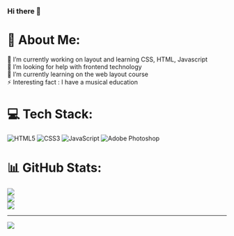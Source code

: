 ### Hi there 👋
# 💫 About Me:
🔭 I’m currently working on layout and learning CSS, HTML, Javascript<br>🤝 I’m looking for help with frontend technology<br>🌱 I’m currently learning on the web layout course<br>⚡ Interesting fact : I have a musical education


# 💻 Tech Stack:
![HTML5](https://img.shields.io/badge/html5-%23E34F26.svg?style=for-the-badge&logo=html5&logoColor=white) ![CSS3](https://img.shields.io/badge/css3-%231572B6.svg?style=for-the-badge&logo=css3&logoColor=white) ![JavaScript](https://img.shields.io/badge/javascript-%23323330.svg?style=for-the-badge&logo=javascript&logoColor=%23F7DF1E) ![Adobe Photoshop](https://img.shields.io/badge/adobephotoshop-%2331A8FF.svg?style=for-the-badge&logo=adobephotoshop&logoColor=white)
# 📊 GitHub Stats:
![](https://github-readme-stats.vercel.app/api?username=Nikita-Serebryanskiy&theme=dark&hide_border=false&include_all_commits=true&count_private=true)<br/>
![](https://github-readme-streak-stats.herokuapp.com/?user=Nikita-Serebryanskiy&theme=dark&hide_border=false)<br/>
![](https://github-readme-stats.vercel.app/api/top-langs/?username=Nikita-Serebryanskiy&theme=dark&hide_border=false&include_all_commits=true&count_private=true&layout=compact)

---
[![](https://visitcount.itsvg.in/api?id=Nikita-Serebryanskiy&icon=0&color=0)](https://visitcount.itsvg.in)

<!-- Proudly created with GPRM ( https://gprm.itsvg.in ) -->
